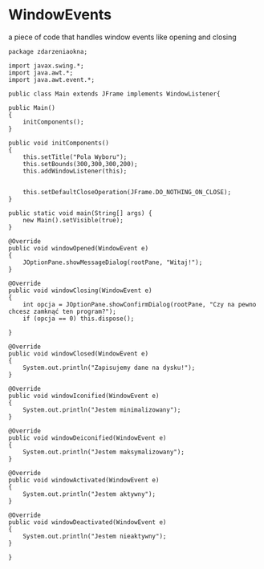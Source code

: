 # WindowEvents
a piece of code that handles window events like opening and closing

    package zdarzeniaokna;

    import javax.swing.*;
    import java.awt.*;
    import java.awt.event.*;

    public class Main extends JFrame implements WindowListener{
    
    public Main()
    {
        initComponents();
    }
    
    public void initComponents()
    {
        this.setTitle("Pola Wyboru");
        this.setBounds(300,300,300,200);
        this.addWindowListener(this);
        
        
        this.setDefaultCloseOperation(JFrame.DO_NOTHING_ON_CLOSE);
    }

    public static void main(String[] args) {
        new Main().setVisible(true);
    }

    @Override
    public void windowOpened(WindowEvent e) 
    {
        JOptionPane.showMessageDialog(rootPane, "Witaj!");
    }

    @Override
    public void windowClosing(WindowEvent e) 
    {
        int opcja = JOptionPane.showConfirmDialog(rootPane, "Czy na pewno chcesz zamknąć ten program?");
        if (opcja == 0) this.dispose();
        
    }

    @Override
    public void windowClosed(WindowEvent e) 
    {
        System.out.println("Zapisujemy dane na dysku!");
    }

    @Override
    public void windowIconified(WindowEvent e) 
    {
        System.out.println("Jestem minimalizowany");
    }

    @Override
    public void windowDeiconified(WindowEvent e) 
    {
        System.out.println("Jestem maksymalizowany");
    }

    @Override
    public void windowActivated(WindowEvent e) 
    {
        System.out.println("Jestem aktywny");
    }

    @Override
    public void windowDeactivated(WindowEvent e) 
    {
        System.out.println("Jestem nieaktywny");
    }
    
    }
